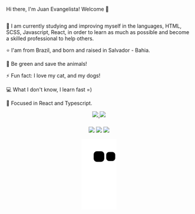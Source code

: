Hi there, I'm Juan Evangelista! Welcome 👋
##

🔭 I am currently studying and improving myself in the languages, HTML, SCSS, Javascript, React, in order to learn as much as possible and become a skilled professional to help others.

⭐ I'am from Brazil, and born and raised in Salvador - Bahia.

🌱 Be green and save the animals!

⚡ Fun fact: I love my cat, and my dogs!

💻 What I don't know, I learn fast =)

🎯 Focused in React and Typescript.



<div align="center">

  <a href="https://github.com/juanevangelista1">

  <img height="180em" src="https://github-readme-stats.vercel.app/api?username=juanevangelista1&show_icons=true&theme=dark&include_all_commits=true&count_private=true"/>

  <img height="180em" src="https://github-readme-stats.vercel.app/api/top-langs/?username=juanevangelista1&layout=compact&langs_count=7&theme=dark"/>

  ###
    
<div> 
  <a href="https://instagram.com/juan.evangelistaa" target="_blank"><img src="https://img.shields.io/badge/-Instagram-%23E4405F?style=for-the-badge&logo=instagram&logoColor=white" target="_blank"></a>
  <a href = "mailto:juan.evangelista.nascimentoo@gmail.com" target="_blank"><img src="https://img.shields.io/badge/-Gmail-%23333?style=for-the-badge&logo=gmail&logoColor=white" "></a>
  <a href="https://www.linkedin.com/in/juan-evangelista-nascimento-493260143/?originalSubdomain=br" target="_blank"><img src="https://img.shields.io/badge/-LinkedIn-%230077B5?style=for-the-badge&logo=linkedin&logoColor=white" target="_blank"></a> 
 
  ![Snake animation](https://github.com/juanevangelista1/juanevangelista1/blob/output/github-contribution-grid-snake.svg)
 
</div>

